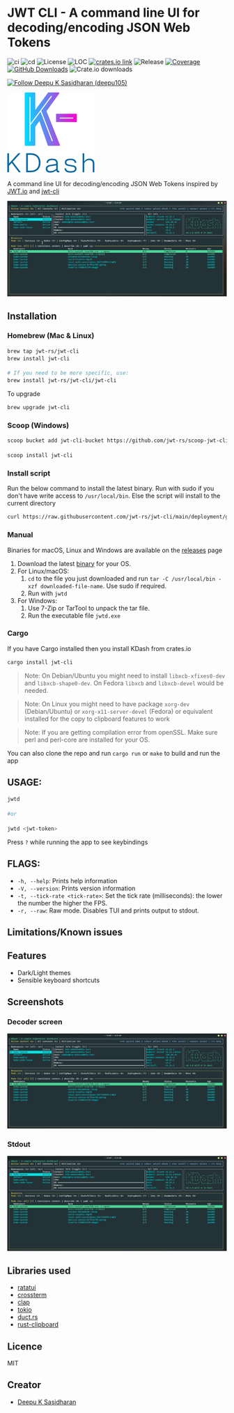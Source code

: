# JWT CLI - A command line UI for decoding/encoding JSON Web Tokens

![ci](https://github.com/jwt-rs/jwt-tui/actions/workflows/ci.yml/badge.svg)
![cd](https://github.com/jwt-rs/jwt-tui/actions/workflows/cd.yml/badge.svg)
![License](https://img.shields.io/badge/license-MIT-blueviolet.svg)
![LOC](https://tokei.rs/b1/github/jwt-rs/jwt-tui?category=code)
[![crates.io link](https://img.shields.io/crates/v/jwt-tui.svg)](https://crates.io/crates/jwt-tui)
![Release](https://img.shields.io/github/v/release/jwt-rs/jwt-tui?color=%23c694ff)
[![Coverage](https://coveralls.io/repos/github/jwt-rs/jwt-tui/badge.svg?branch=main)](https://coveralls.io/github/jwt-rs/jwt-tui?branch=main)
[![GitHub Downloads](https://img.shields.io/github/downloads/jwt-rs/jwt-tui/total.svg?label=GitHub%20downloads)](https://github.com/jwt-rs/jwt-tui/releases)
![Crate.io downloads](https://img.shields.io/crates/d/jwt-tui?label=Crate%20downloads)

[![Follow Deepu K Sasidharan (deepu105)](https://img.shields.io/twitter/follow/deepu105?label=Follow%20Deepu%20K%20Sasidharan%20%28deepu105%29&style=social)](https://twitter.com/intent/follow?screen_name=deepu105)

![logo](artwork/logo.png)

A command line UI for decoding/encoding JSON Web Tokens inspired by [JWT.io](https://jwt.io/) and [jwt-cli](https://github.com/mike-engel/jwt-cli)

![UI](screenshots/ui.gif)

## Installation

### Homebrew (Mac & Linux)

```bash
brew tap jwt-rs/jwt-cli
brew install jwt-cli

# If you need to be more specific, use:
brew install jwt-rs/jwt-cli/jwt-cli
```

To upgrade

```bash
brew upgrade jwt-cli
```

### Scoop (Windows)

```bash
scoop bucket add jwt-cli-bucket https://github.com/jwt-rs/scoop-jwt-cli

scoop install jwt-cli
```

### Install script

Run the below command to install the latest binary. Run with sudo if you don't have write access to `/usr/local/bin`. Else the script will install to the current directory

```sh
curl https://raw.githubusercontent.com/jwt-rs/jwt-cli/main/deployment/getLatest.sh | bash
```

### Manual

Binaries for macOS, Linux and Windows are available on the [releases](https://github.com/jwt-rs/jwt-cli/releases) page

1. Download the latest [binary](https://github.com/jwt-rs/jwt-cli/releases) for your OS.
1. For Linux/macOS:
   1. `cd` to the file you just downloaded and run `tar -C /usr/local/bin -xzf downloaded-file-name`. Use sudo if required.
   2. Run with `jwtd`
1. For Windows:
   1. Use 7-Zip or TarTool to unpack the tar file.
   2. Run the executable file `jwtd.exe`

### Cargo

If you have Cargo installed then you install KDash from crates.io

```bash
cargo install jwt-cli
```

> Note: On Debian/Ubuntu you might need to install `libxcb-xfixes0-dev` and `libxcb-shape0-dev`. On Fedora `libxcb` and `libxcb-devel` would be needed.

> Note: On Linux you might need to have package `xorg-dev` (Debian/Ubuntu) or `xorg-x11-server-devel` (Fedora) or equivalent installed for the copy to clipboard features to work

> Note: If you are getting compilation error from openSSL. Make sure perl and perl-core are installed for your OS.

You can also clone the repo and run `cargo run` or `make` to build and run the app

## USAGE:

```bash
jwtd

#or

jwtd <jwt-token>
```

Press `?` while running the app to see keybindings

## FLAGS:

- `-h, --help`: Prints help information
- `-V, --version`: Prints version information
- `-t, --tick-rate <tick-rate>`: Set the tick rate (milliseconds): the lower the number the higher the FPS.
- `-r, --raw`: Raw mode. Disables TUI and prints output to stdout.

## Limitations/Known issues

## Features

- Dark/Light themes
- Sensible keyboard shortcuts

## Screenshots

### Decoder screen

![UI](screenshots/overview.png)

### Stdout

![UI](screenshots/overview.png)

## Libraries used

- [ratatui](https://github.com/ratatui-org/ratatui)
- [crossterm](https://github.com/crossterm-rs/crossterm)
- [clap](https://github.com/clap-rs/clap)
- [tokio](https://github.com/tokio-rs/tokio)
- [duct.rs](https://github.com/oconnor663/duct.rs)
- [rust-clipboard](https://github.com/aweinstock314/rust-clipboard)

## Licence

MIT

## Creator

- [Deepu K Sasidharan](https://deepu.tech/)
